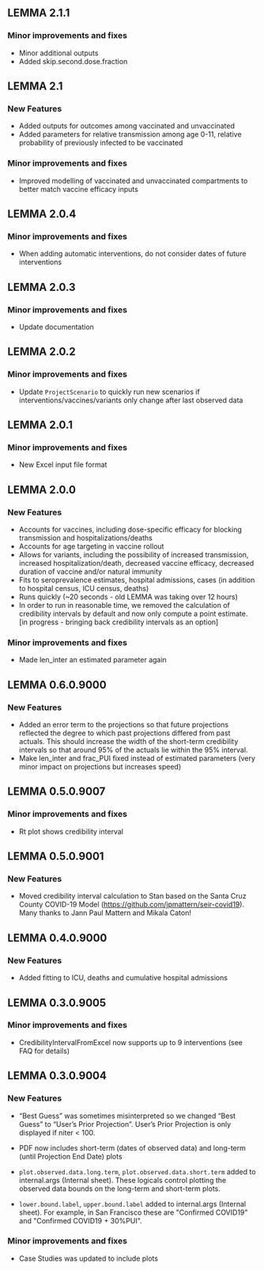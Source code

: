 ## LEMMA 2.1.1
### Minor improvements and fixes 
* Minor additional outputs
* Added skip.second.dose.fraction 

## LEMMA 2.1
### New Features
* Added outputs for outcomes among vaccinated and unvaccinated
* Added parameters for relative transmission among age 0-11, relative probability of previously infected to be vaccinated

### Minor improvements and fixes 
* Improved modelling of vaccinated and unvaccinated compartments to better match vaccine efficacy inputs

## LEMMA 2.0.4
### Minor improvements and fixes 
* When adding automatic interventions, do not consider dates of future interventions

## LEMMA 2.0.3
### Minor improvements and fixes 
* Update documentation

## LEMMA 2.0.2
### Minor improvements and fixes 
* Update `ProjectScenario` to quickly run new scenarios if interventions/vaccines/variants only change after last observed data

## LEMMA 2.0.1
### Minor improvements and fixes 
* New Excel input file format

## LEMMA 2.0.0
### New Features
* Accounts for vaccines, including dose-specific efficacy for blocking transmission and hospitalizations/deaths
* Accounts for age targeting in vaccine rollout
* Allows for variants, including the possibility of increased transmission, increased hospitalization/death, decreased vaccine efficacy, decreased duration of vaccine and/or natural immunity
* Fits to seroprevalence estimates, hospital admissions, cases (in addition to hospital census, ICU census, deaths)
* Runs quickly (~20 seconds - old LEMMA was taking over 12 hours)
* In order to run in reasonable time, we removed the calculation of credibility intervals by default and now only compute a point estimate. [in progress - bringing back credibility intervals as an option]

### Minor improvements and fixes 
* Made len_inter an estimated parameter again

## LEMMA 0.6.0.9000
### New Features
* Added an error term to the projections so that future projections reflected the degree to which past projections differed from past actuals. This should increase the width of the short-term credibility intervals so that around 95% of the actuals lie within the 95% interval.
* Make len_inter and frac_PUI fixed instead of estimated parameters (very minor impact on projections but increases speed)

## LEMMA 0.5.0.9007  
### Minor improvements and fixes  
* Rt plot shows credibility interval

## LEMMA 0.5.0.9001   
### New Features
* Moved credibility interval calculation to Stan based on the Santa Cruz County COVID-19 Model (https://github.com/jpmattern/seir-covid19). Many thanks to Jann Paul Mattern and Mikala Caton!

## LEMMA 0.4.0.9000  
### New Features  
* Added fitting to ICU, deaths and cumulative hospital admissions

## LEMMA 0.3.0.9005    
### Minor improvements and fixes  
* CredibilityIntervalFromExcel now supports up to 9 interventions (see FAQ for details)

## LEMMA 0.3.0.9004   
### New Features  
* “Best Guess” was sometimes misinterpreted so we changed “Best Guess” to “User’s Prior Projection”. User’s Prior Projection is only displayed if niter < 100.

* PDF now includes short-term (dates of observed data) and long-term (until Projection End Date) plots

* `plot.observed.data.long.term`, `plot.observed.data.short.term` added to internal.args (Internal sheet). These logicals control plotting the observed data bounds on the long-term and short-term plots.

* `lower.bound.label`, `upper.bound.label` added to internal.args (Internal sheet). For example, in San Francisco these are "Confirmed COVID19" and "Confirmed COVID19 + 30%PUI".

### Minor improvements and fixes
* Case Studies was updated to include plots
